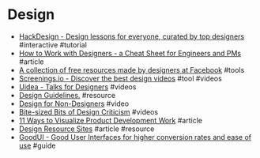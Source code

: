# Design

- [HackDesign - Design lessons for everyone, curated by top designers](https://hackdesign.org) #interactive #tutorial
- [How to Work with Designers - a Cheat Sheet for Engineers and PMs](https://medium.com/the-year-of-the-looking-glass/how-to-work-with-designers-6c975dede146) #article
- [A collection of free resources made by designers at Facebook](http://facebook.github.io/design) #tools
- [Screenings.io - Discover the best design videos](http://screenings.io) #tool #videos
- [Uidea - Talks for Designers](https://uideo.net) #videos
- [Design Guidelines.](http://designguidelines.co/) #resource
- [Design for Non-Designers](https://www.youtube.com/watch?v=ZbrzdMaumNk) #video
- [Bite-sized Bits of Design Criticism](https://www.subtraction.com/2017/08/10/bite-sized-bits-of-design-criticism) #videos
- [11 Ways to Visualize Product Development Work](https://hackernoon.com/11-ways-i-visualize-product-development-work-f32aee3fcbf7) #article
- [Design Resource Sites](https://css-tricks.com/design-resource-sites) #article #resource
- [GoodUI - Good User Interfaces for higher conversion rates and ease of use](https://goodui.org/) #guide